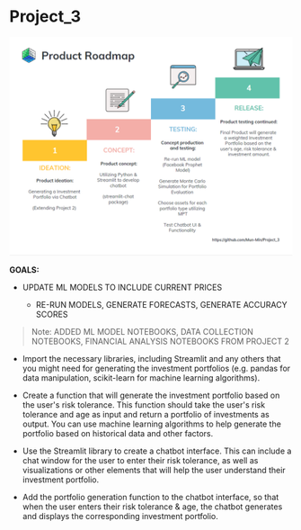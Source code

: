 # Project_3

<p align="center">
  <img src="./Images/Project_Roadmap.png"/>
</p>

<b>GOALS:</b>

* UPDATE ML MODELS TO INCLUDE CURRENT PRICES

  * RE-RUN MODELS, GENERATE FORECASTS, GENERATE ACCURACY SCORES

>Note: ADDED ML MODEL NOTEBOOKS, DATA COLLECTION NOTEBOOKS, FINANCIAL ANALYSIS NOTEBOOKS FROM PROJECT 2

* Import the necessary libraries, including Streamlit and any others that you might need for generating the investment portfolios (e.g. pandas for data manipulation, scikit-learn for machine learning algorithms).

* Create a function that will generate the investment portfolio based on the user's risk tolerance. This function should take the user's risk tolerance and age as input and return a portfolio of investments as output. You can use machine learning algorithms to help generate the portfolio based on historical data and other factors.

* Use the Streamlit library to create a chatbot interface. This can include a chat window for the user to enter their risk tolerance, as well as visualizations or other elements that will help the user understand their investment portfolio.

* Add the portfolio generation function to the chatbot interface, so that when the user enters their risk tolerance & age, the chatbot generates and displays the corresponding investment portfolio.
